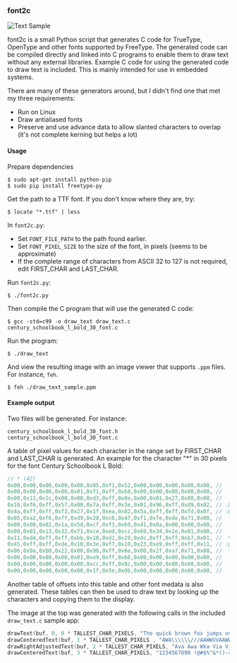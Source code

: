 ### font2c

![Text Sample](https://github.com/rogerdahl/font-to-c/blob/master/draw_text_sample.png)

font2c is a small Python script that generates C code for TrueType, OpenType and other fonts supported by FreeType. The generated code can be compiled directly and linked into C programs to enable them to draw text without any external libraries. Example C code for using the generated code to draw text is included. This is mainly intended for use in embedded systems.

There are many of these generators around, but I didn't find one that met my three requirements:

- Run on Linux
- Draw antialiased fonts
- Preserve and use advance data to allow slanted characters to overlap (it's not complete kerning but helps a lot)

#### Usage

Prepare dependencies

    $ sudo apt-get install python-pip
    $ sudo pip install freetype-py
    
Get the path to a TTF font. If you don't know where they are, try:

    $ locate "*.ttf" | less

In `font2c.py`:

- Set `FONT_FILE_PATH` to the path found earlier.
- Set `FONT_PIXEL_SIZE` to the size of the font, in pixels (seems to be approximate)
- If the complete range of characters from ASCII 32 to 127 is not required, edit FIRST_CHAR and LAST_CHAR.

Run `font2c.py`:

    $ ./font2c.py

Then compile the C program that will use the generated C code:

    $ gcc -std=c99 -o draw_text draw_text.c century_schoolbook_l_bold_30_font.c
    
Run the program:

    $ ./draw_text
    
And view the resulting image with an image viewer that supports `.ppm` files. For instance, `feh`.
    
    $ feh ./draw_text_sample.ppm
    
#### Example output

Two files will be generated. For instance:

    century_schoolbook_l_bold_30_font.h
    century_schoolbook_l_bold_30_font.c

A table of pixel values for each character in the range set by FIRST_CHAR and LAST_CHAR is generated. An
example for the character "*" in 30 pixels for the font Century Schoolbook L Bold:

```c
// * (42)
0x00,0x00,0x00,0x00,0x00,0x85,0xf1,0x52,0x00,0x00,0x00,0x00,0x00, //      +@-     
0x00,0x00,0x00,0x00,0x01,0xf1,0xff,0xb8,0x00,0x00,0x00,0x00,0x00, //      @@#     
0x00,0x11,0x1c,0x00,0x00,0xd3,0xff,0x8e,0x00,0x01,0x27,0x08,0x00, //   .  %@+  .  
0x1b,0xf6,0xff,0x57,0x00,0x7a,0xff,0x3e,0x01,0x96,0xff,0xd9,0x02, // .@@- =@: +@% 
0x4a,0xff,0xff,0xf3,0x27,0x1f,0xea,0x02,0x5a,0xff,0xff,0xfd,0x0f, // :@@@..@ -@@@ 
0x05,0xa2,0xf6,0xff,0xd9,0x28,0xc6,0x47,0xf1,0xfe,0xde,0x71,0x00, //  *@@%.#:@@%= 
0x00,0x00,0x02,0x1a,0x5d,0xcf,0xf3,0xb9,0x41,0x0a,0x00,0x00,0x00, //    .-#@#:    
0x00,0x01,0x13,0x32,0x71,0xce,0xed,0xcc,0x60,0x34,0x1e,0x01,0x00, //    .=#@#-:.  
0x11,0xd4,0xff,0xff,0xbb,0x18,0xd1,0x29,0xdc,0xff,0xff,0xb7,0x01, //  %@@# %.%@@# 
0x45,0xff,0xff,0xde,0x10,0x3e,0xf7,0x10,0x23,0xe9,0xff,0xff,0x11, // :@@% :@ .%@@ 
0x06,0x9a,0xb0,0x22,0x00,0x96,0xff,0x6e,0x00,0x2f,0xa7,0x71,0x00, //  +*. +@= .*= 
0x00,0x00,0x00,0x00,0x01,0xe9,0xff,0xb6,0x00,0x00,0x00,0x00,0x00, //      %@#     
0x00,0x00,0x00,0x00,0x00,0xcc,0xff,0x8c,0x00,0x00,0x00,0x00,0x00, //      #@+     
0x00,0x00,0x00,0x00,0x00,0x1f,0x5e,0x0b,0x00,0x00,0x00,0x00,0x00, //      .-      
```

Another table of offsets into this table and other font medata is also generated. These tables can then be used to draw text by looking up the characters and copying them to the display.

The image at the top was generated with the following calls in the included `draw_text.c` sample app:

```c
drawText(buf, 0, 0 * TALLEST_CHAR_PIXELS, "The quick brown fox jumps over the lazy dog");
drawCenteredText(buf, 1 * TALLEST_CHAR_PIXELS , "AWA\\\\\\///AAWWVVAAWWVWVWVW");
drawRightAdjustedText(buf, 2 * TALLEST_CHAR_PIXELS, "Ava Awa Wka Via Vja");
drawCenteredText(buf, 3 * TALLEST_CHAR_PIXELS, "1234567890 !@#$%^&*()-=_+~`';:?></.,");
```

